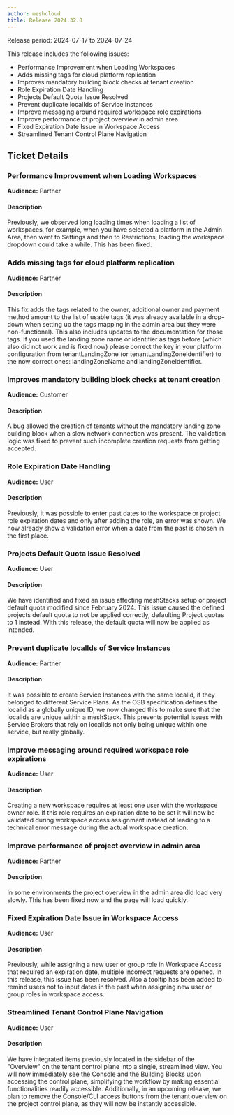 ```yaml
---
author: meshcloud
title: Release 2024.32.0
---
```


Release period: 2024-07-17 to 2024-07-24

This release includes the following issues:
* Performance Improvement when Loading Workspaces
* Adds missing tags for cloud platform replication
* Improves mandatory building block checks at tenant creation
* Role Expiration Date Handling
* Projects Default Quota Issue Resolved
* Prevent duplicate localIds of Service Instances
* Improve messaging around required workspace role expirations
* Improve performance of project overview in admin area
* Fixed Expiration Date Issue in Workspace Access
* Streamlined Tenant Control Plane Navigation
<!--truncate-->

## Ticket Details
### Performance Improvement when Loading Workspaces
**Audience:** Partner


#### Description
Previously, we observed long loading times when loading a list of workspaces,
for example, when you have selected a platform in the Admin Area, then went
to Settings and then to Restrictions, loading the workspace dropdown could
take a while. This has been fixed.

### Adds missing tags for cloud platform replication
**Audience:** Partner


#### Description
This fix adds the tags related to the owner, additional owner and payment method amount
to the list of usable tags (it was already available in a drop-down when setting up the 
tags mapping in the admin area but they were non-functional).
This also includes updates to the documentation for those tags.
If you used the landing zone name or identifier as tags before (which also did not work 
and is fixed now) please correct the key in your platform configuration from 
tenantLandingZone (or tenantLandingZoneIdentifier) to the now correct ones: landingZoneName 
and landingZoneIdentifier.

### Improves mandatory building block checks at tenant creation
**Audience:** Customer


#### Description
A bug allowed the creation of tenants without the mandatory landing zone building block
when a slow network connection was present.
The validation logic was fixed to prevent such incomplete creation requests from getting
accepted.

### Role Expiration Date Handling
**Audience:** User


#### Description
Previously, it was possible to enter past dates to the workspace or project role expiration dates and only after adding the role, an 
error was shown. We now already show a validation error when a date from the past is chosen in the first place.

### Projects Default Quota Issue Resolved
**Audience:** User


#### Description
We have identified and fixed an issue affecting meshStacks setup or project default quota modified since February 2024. This issue caused the 
defined projects default quota to not be applied correctly, defaulting Project quotas to 1 instead. With this release, the default 
quota will now be applied as intended.

### Prevent duplicate localIds of Service Instances
**Audience:** Partner


#### Description
It was possible to create Service Instances with the same localId, if they belonged to different
Service Plans. As the OSB specification defines the localId as a globally unique ID, we now changed
this to make sure that the localIds are unique within a meshStack. This prevents potential issues
with Service Brokers that rely on localIds not only being unique within one service, but really 
globally.

### Improve messaging around required workspace role expirations
**Audience:** User


#### Description
Creating a new workspace requires at least one user with the workspace owner role.
If this role requires an expiration date to be set it will now be validated during workspace access assignment instead of leading to a technical error message during the actual workspace creation.

### Improve performance of project overview in admin area
**Audience:** Partner


#### Description
In some environments the project overview in the admin area did load very slowly. This has been fixed
now and the page will load quickly.

### Fixed Expiration Date Issue in Workspace Access
**Audience:** User


#### Description
Previously, while assigning a new user or group role in Workspace Access that required an expiration date, multiple incorrect 
requests are opened. In this release, this issue has been resolved. Also a tooltip has been added to remind users not to input 
dates in the past when assigning new user or group roles in workspace access.

### Streamlined Tenant Control Plane Navigation
**Audience:** User


#### Description
We have integrated items previously located in the sidebar of the "Overview" on the tenant control plane into a single, streamlined view. You will now immediately see the Console and the Building Blocks upon accessing the control plane, simplifying the workflow by making essential functionalities readily accessible. Additionally, in an upcoming release, we plan to remove the Console/CLI access buttons from the tenant overview on the project control plane, as they will now be instantly accessible.

